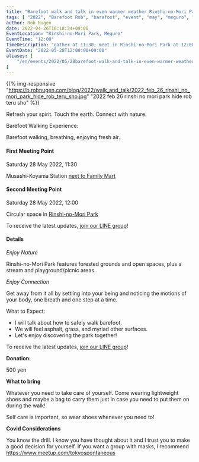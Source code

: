 ```yaml
---
title: "Barefoot walk and talk in even warmer weather Rinshi-no-Mori Park Meguro-ku"
tags: [ "2022", "Barefoot Rob", "barefoot", "event", "may", "meguro", "rinshi-no-mori", "walk", "はだし", "林試の森公園", "裸足のロブ" ]
author: Rob Nugen
date: 2022-04-26T16:18:34+09:00
EventLocation: "Rinshi-no-Mori Park, Meguro"
EventTime: "12:00"
TimeDescription: "gather at 11:30; meet in Rinshi-no-Mori Park at 12:00"
EventDate: "2022-05-28T12:00:00+09:00"
aliases: [
    "/en/events/2022/05/28barefoot-walk-and-talk-in-even-warmer-weather-rinshi-no-mori-park-meguro-ku",
]
---
```


{{% img-responsive "https://b.robnugen.com/blog/2022/walk_and_talk/2022_feb_26_rinshi_no_mori_park_hide_rob_teru_sho.jpg" "2022 feb 26 rinshi no mori park hide rob teru sho" %}}

Refresh your spirit. Touch the earth. Connect with nature.

Barefoot Walking Experience:

Barefoot walking, breathing, enjoying fresh air.

#### First Meeting Point

Saturday 28 May 2022, 11:30

Musashi-Koyama Station [next to Family Mart](https://goo.gl/maps/y3UrUcLu5heqNc8VA)

#### Second Meeting Point

Saturday 28 May 2022, 12:00

Circular space in [Rinshi-no-Mori Park](https://goo.gl/maps/RT2w4S4BvaHFreHM8)

To receive the latest updates, [join our LINE group](/contact/)!

#### Details

*Enjoy Nature*

Rinshi-no-Mori Park features
forested grounds and open spaces,
plus a stream and
playground/picnic areas.

*Enjoy Connection*

Get away from it all by settling into your being and noticing the
motions of your body, one breath and one step at a time.

What to Expect:

* I will talk about how to safely walk barefoot.
* We will feel asphalt, grass, and myriad other surfaces.
* Let's enjoy discovering the park together!

To receive the latest updates, [join our LINE group](/contact/)!

**Donation:**

500 yen

**What to bring**

Whatever you need to take care of yourself.  Come wearing lightweight
shoes and maybe a bag to carry them just in case you need to put them on
during the walk!

Self care is important, so wear shoes whenever you need to!

**Covid Considerations**

You know the drill.  I know you have thought about it and I trust you
to make a good decision for yourself.  If you want a group with masks,
I recommend https://www.meetup.com/tokyospontaneous
